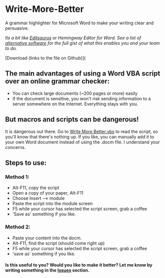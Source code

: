# Write-More-Better
A grammar highlighter for Microsoft Word to make your writing clear and persuasive.

*Its a bit like [Editsaurus](https://github.com/tylerwalters/editsaurus) or Hemingway Editor for Word. See a list of [alternative software](https://alternativeto.net/software/editsaurus/) for the full gist of what this enables you and your team to do.*

[Download (links to the file on Github)](

## The main advantages of using a Word VBA script over an online grammar checker:
- You can check large documents (~200 pages or more) easily
- If the document is sensitive, you won't risk sending information to a server somewhere on the Internet.  Everything stays with you.

## But macros and scripts can be dangerous!
It is dangerous out there.  Go to [Write More Better.vbs](https://github.com/Travis42/Write-More-Better/blob/master/Write%20More%20Better.vbs) to read the script, so you'll know that there's nothing up.  If you like, you can manually add it to your own Word document instead of using the .docm file.  I understand your concerns.

## Steps to use:

### Method 1:
-	Alt-F11, copy the script
-	Open a copy of your paper, Alt-F11
-	Choose Insert --> module
-	Paste the script into the module screen
-	F5 while your cursor has selected the script screen, grab a coffee
-	'Save as' something if you like.

### Method 2:
-	Paste your content into the docm.
-	Alt-F11, find the script (should come right up)
-	F5 while your cursor has selected the script screen, grab a coffee
-	'save as' something if you like.

#### Is this useful to you?  Would you like to make it better?  Let me know by writing something in the [**Issues**](https://github.com/Travis42/Write-More-Better/issues) section.
